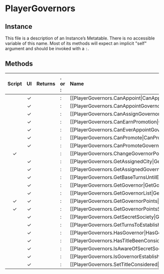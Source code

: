 # PlayerGovernors
## Instance
This file is a description of an Instance’s Metatable. There is no accessible variable of this name. Most of its methods will expect an implicit "self" argument and should be invoked with a `:`.

## Methods
| Script | UI  | Returns | . or : | Name | Arguments |
|:------:|:---:| -------:|:---- |:---- |:--------- |
| |✓| |:|[[PlayerGovernors.CanAppoint\|CanAppoint]]| |
| |✓| |:|[[PlayerGovernors.CanAppointGovernor\|CanAppointGovernor]]| |
| |✓| |:|[[PlayerGovernors.CanAssignGovernor\|CanAssignGovernor]]| |
| |✓| |:|[[PlayerGovernors.CanEarnPromotion\|CanEarnPromotion]]| |
| |✓| |:|[[PlayerGovernors.CanEverAppointGovernor\|CanEverAppointGovernor]]| |
| |✓| |:|[[PlayerGovernors.CanPromote\|CanPromote]]| |
| |✓| |:|[[PlayerGovernors.CanPromoteGovernor\|CanPromoteGovernor]]| |
|✓| | |:|[[PlayerGovernors.ChangeGovernorPoints\|ChangeGovernorPoints]]| |
| |✓| |:|[[PlayerGovernors.GetAssignedCity\|GetAssignedCity]]| |
| |✓| |:|[[PlayerGovernors.GetAssignedGovernor\|GetAssignedGovernor]]| |
| |✓| |:|[[PlayerGovernors.GetBaseTurnsUntilEstablished\|GetBaseTurnsUntilEstablished]]| |
| |✓| |:|[[PlayerGovernors.GetGovernor\|GetGovernor]]| |
| |✓| |:|[[PlayerGovernors.GetGovernorList\|GetGovernorList]]| |
|✓|✓| |:|[[PlayerGovernors.GetGovernorPoints\|GetGovernorPoints]]| |
|✓|✓| |:|[[PlayerGovernors.GetGovernorPointsSpent\|GetGovernorPointsSpent]]| |
| |✓| |:|[[PlayerGovernors.GetSecretSociety\|GetSecretSociety]]| |
| |✓| |:|[[PlayerGovernors.GetTurnsToEstablish\|GetTurnsToEstablish]]| |
| |✓| |:|[[PlayerGovernors.HasGovernor\|HasGovernor]]| |
| |✓| |:|[[PlayerGovernors.HasTitleBeenConsidered\|HasTitleBeenConsidered]]| |
| |✓| |:|[[PlayerGovernors.IsAwareOfSecretSociety\|IsAwareOfSecretSociety]]| |
| |✓| |:|[[PlayerGovernors.IsGovernorEstablished\|IsGovernorEstablished]]| |
| |✓| |:|[[PlayerGovernors.SetTitleConsidered\|SetTitleConsidered]]| |
